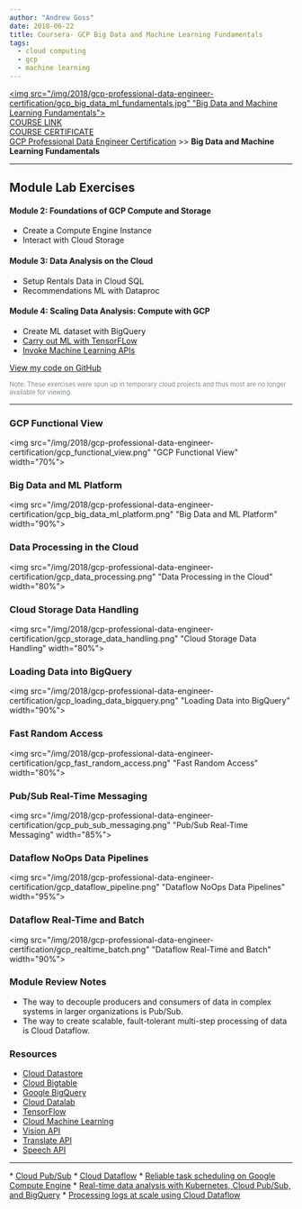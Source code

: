 ```yaml
---
author: "Andrew Goss"
date: 2018-06-22
title: Coursera- GCP Big Data and Machine Learning Fundamentals
tags:
  - cloud computing
  - gcp
  - machine learning
---
```

<a href="https://www.coursera.org/learn/gcp-big-data-ml-fundamentals" target=_><img src="/img/2018/gcp-professional-data-engineer-certification/gcp_big_data_ml_fundamentals.jpg" "Big Data and Machine Learning Fundamentals"></a><br>
<a href="https://www.coursera.org/learn/gcp-big-data-ml-fundamentals" target="_blank">COURSE LINK</a><br>
<a href="https://www.coursera.org/account/accomplishments/certificate/H3TBJEJFNPKG" target="_blank">COURSE CERTIFICATE</a><br>
<a href="/2018/gcp-professional-data-engineer-certification/">GCP Professional Data Engineer Certification</a> >> <b>Big Data and Machine Learning Fundamentals</b>
<hr>

## Module Lab Exercises

#### Module 2: Foundations of GCP Compute and Storage
* Create a Compute Engine Instance
* Interact with Cloud Storage

#### Module 3: Data Analysis on the Cloud
* Setup Rentals Data in Cloud SQL
* Recommendations ML with Dataproc

#### Module 4: Scaling Data Analysis: Compute with GCP
* Create ML dataset with BigQuery
* <a href="http://nbviewer.jupyter.org/github/andrewrgoss/gcp-data-engineer/blob/db1e6239eee7f6482e207c6e51a7f1a999fdcc33/1-gcp-big-data-ml-fundamentals/demandforecast.ipynb" target=_>Carry out ML with TensorFLow</a>
* <a href="http://nbviewer.jupyter.org/github/andrewrgoss/gcp-data-engineer/blob/db1e6239eee7f6482e207c6e51a7f1a999fdcc33/1-gcp-big-data-ml-fundamentals/mlapis.ipynb" target=_>Invoke Machine Learning APIs</a>

<a href="https://github.com/andrewrgoss/gcp-data-engineer/tree/master/1-gcp-big-data-ml-fundamentals" class="btn" target="_blank">View my code on GitHub</a><br>

<font style="font-size:.8em;" color="#7f8c8d">Note: These exercises were spun up in temporary cloud projects and thus most are no longer available for viewing.</font>
<hr>

### GCP Functional View
<img src="/img/2018/gcp-professional-data-engineer-certification/gcp_functional_view.png" "GCP Functional View" width="70%">

### Big Data and ML Platform
<img src="/img/2018/gcp-professional-data-engineer-certification/gcp_big_data_ml_platform.png" "Big Data and ML Platform" width="90%">

### Data Processing in the Cloud
<img src="/img/2018/gcp-professional-data-engineer-certification/gcp_data_processing.png" "Data Processing in the Cloud" width="80%">

### Cloud Storage Data Handling
<img src="/img/2018/gcp-professional-data-engineer-certification/gcp_storage_data_handling.png" "Cloud Storage Data Handling" width="80%">

### Loading Data into BigQuery
<img src="/img/2018/gcp-professional-data-engineer-certification/gcp_loading_data_bigquery.png" "Loading Data into BigQuery" width="90%">

### Fast Random Access
<img src="/img/2018/gcp-professional-data-engineer-certification/gcp_fast_random_access.png" "Fast Random Access" width="80%">

### Pub/Sub Real-Time Messaging
<img src="/img/2018/gcp-professional-data-engineer-certification/gcp_pub_sub_messaging.png" "Pub/Sub Real-Time Messaging" width="85%">

### Dataflow NoOps Data Pipelines
<img src="/img/2018/gcp-professional-data-engineer-certification/gcp_dataflow_pipeline.png" "Dataflow NoOps Data Pipelines" width="95%">

### Dataflow Real-Time and Batch
<img src="/img/2018/gcp-professional-data-engineer-certification/gcp_realtime_batch.png" "Dataflow Real-Time and Batch" width="90%">

### Module Review Notes
* The way to decouple producers and consumers of data in complex systems in larger organizations is Pub/Sub.
* The way to create scalable, fault-tolerant multi-step processing of data is Cloud Dataflow.

### Resources
* <a href="https://cloud.google.com/datastore" target=_>Cloud Datastore</a>
* <a href="https://cloud.google.com/bigtable" target=_>Cloud Bigtable</a>
* <a href="https://cloud.google.com/bigquery" target=_>Google BigQuery</a>
* <a href="https://cloud.google.com/datalab" target=_>Cloud Datalab</a>
* <a href="https://www.tensorflow.org" target=_>TensorFlow</a>
* <a href="https://cloud.google.com/ml" target=_>Cloud Machine Learning</a>
* <a href="https://cloud.google.com/vision" target=_>Vision API</a>
* <a href="https://cloud.google.com/translate" target=_>Translate API</a>
* <a href="https://cloud.google.com/speech" target=_>Speech API</a>
<hr>
* <a href="https://cloud.google.com/pubsub" target=_>Cloud Pub/Sub</a>
* <a href="https://cloud.google.com/dataflow" target=_>Cloud Dataflow</a>
* <a href="https://cloud.google.com/solutions/reliable-task-scheduling-compute-engine" target=_>Reliable task scheduling on Google Compute Engine</a>
* <a href="https://cloud.google.com/solutions/real-time/kubernetes-pubsub-bigquery" target=_>Real-time data analysis with Kubernetes, Cloud Pub/Sub, and BigQuery</a>
* <a href="https://cloud.google.com/solutions/processing-logs-at-scale-using-dataflow" target=_>Processing logs at scale using Cloud Dataflow</a>
<br class="custom">